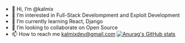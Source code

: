 - 👋 Hi, I’m @kalmix
- 👀 I’m interested in Full-Stack Develompment and Exploit Development
- 🌱 I’m currently learning React, Django
- 💞️ I’m looking to collaborate on Open Source
- 📫 How to reach me kalmixdev@gmail.com
[![Anurag's GitHub stats](https://github-readme-stats.vercel.app/api?username=kalmix)](https://github.com/kalmix)

<!---
kalmix/kalmix is a ✨ special ✨ repository because its `README.md` (this file) appears on your GitHub profile.
You can click the Preview link to take a look at your changes.
--->
